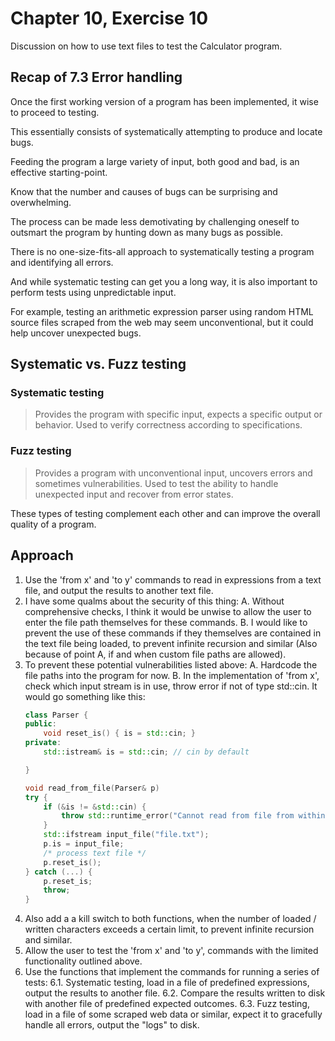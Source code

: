 # Chapter 10, Exercise 10
Discussion on how to use text files to test the Calculator program.

## Recap of 7.3 Error handling
Once the first working version of a program has been implemented, it wise to proceed to testing.

This essentially consists of systematically attempting to produce and locate bugs.

Feeding the program a large variety of input, both good and bad, is an effective starting-point.

Know that the number and causes of bugs can be surprising and overwhelming.

The process can be made less demotivating by challenging oneself to outsmart the program by hunting down as many bugs as possible.

There is no one-size-fits-all approach to systematically testing a program and identifying all errors.

And while systematic testing can get you a long way, it is also important to perform tests using unpredictable input.

For example, testing an arithmetic expression parser using random HTML source files scraped from the web may seem unconventional, but it could help uncover unexpected bugs.

## Systematic vs. Fuzz testing
### Systematic testing
> Provides the program with specific input, expects a specific output or behavior. Used to verify correctness according to specifications.

### Fuzz testing
> Provides a program with unconventional input, uncovers errors and sometimes vulnerabilities. Used to test the ability to handle unexpected input and recover from error states.

These types of testing complement each other and can improve the overall quality of a program.

## Approach

1. Use the 'from x' and 'to y' commands to read in expressions from a text file, and output the results to another text file.
2. I have some qualms about the security of this thing:
    A. Without comprehensive checks, I think it would be unwise to allow the user to enter the file path themselves for these commands.
    B. I would like to prevent the use of these commands if they themselves are contained in the text file being loaded, to prevent infinite recursion and similar (Also because of point A, if and when custom file paths are allowed).
3. To prevent these potential vulnerabilities listed above:
    A. Hardcode the file paths into the program for now.
    B. In the implementation of 'from x', check which input stream is in use, throw error if not of type std::cin.
    It would go something like this:
    ```c++
    class Parser {
    public:
        void reset_is() { is = std::cin; }
    private:
        std::istream& is = std::cin; // cin by default

    }
    
    void read_from_file(Parser& p)
    try {
        if (&is != &std::cin) {
            throw std::runtime_error("Cannot read from file from within a text file");
        }
        std::ifstream input_file("file.txt");
        p.is = input_file;
        /* process text file */
        p.reset_is();
    } catch (...) {
        p.reset_is;
        throw;
    }
    ```
4. Also add a a kill switch to both functions, when the number of loaded / written characters exceeds a certain limit, to prevent infinite recursion and similar.
5. Allow the user to test the 'from x' and 'to y', commands with the limited functionality outlined above.
6. Use the functions that implement the commands for running a series of tests:
    6.1. Systematic testing, load in a file of predefined expressions, output the results to another file.
    6.2. Compare the results written to disk with another file of predefined expected outcomes.
    6.3. Fuzz testing, load in a file of some scraped web data or similar, expect it to gracefully handle all errors, output the "logs" to disk.